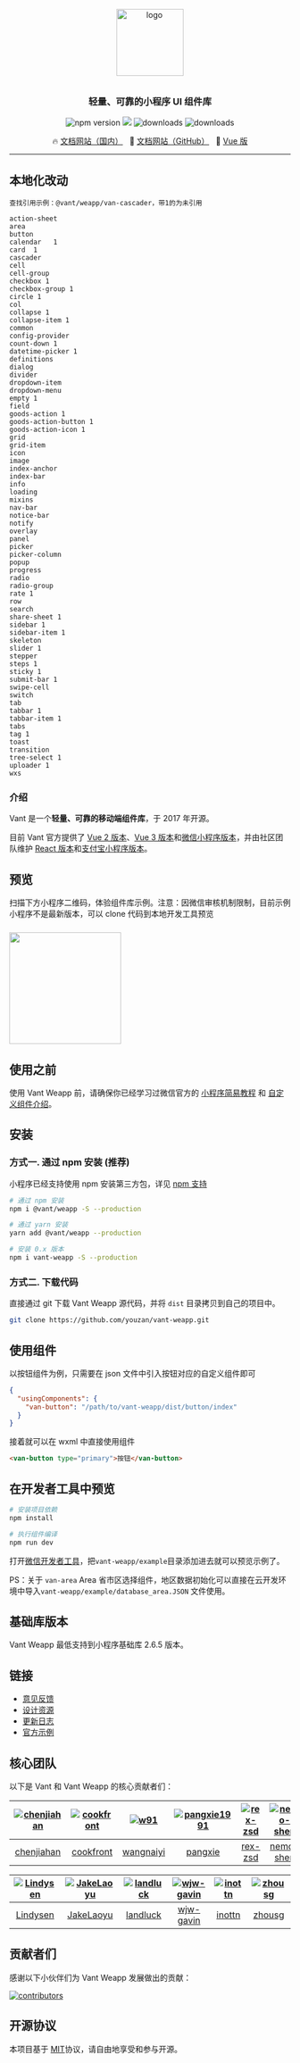 <p align="center">
  <img alt="logo" src="https://img.yzcdn.cn/vant/logo.png" width="120" style="margin-bottom: 10px;">
</p>
<h3 align="center">轻量、可靠的小程序 UI 组件库</h3>

<p align="center">
  <img src="https://img.shields.io/npm/v/@vant/weapp.svg?style=for-the-badge" alt="npm version" />
  <img src="https://img.shields.io/badge/License-MIT-blue.svg?style=for-the-badge&color=#4fc08d" />
  <img src="https://img.shields.io/npm/dt/@vant/weapp.svg?style=for-the-badge&color=#4fc08d" alt="downloads" />
  <img src="https://img.shields.io/npm/dm/@vant/weapp.svg?style=for-the-badge&color=#4fc08d" alt="downloads" />
</p>

<p align="center">
  🔥 <a href="https://vant-contrib.gitee.io/vant-weapp">文档网站（国内）</a>
  &nbsp;
  🌈 <a href="https://youzan.github.io/vant-weapp">文档网站（GitHub）</a>
  &nbsp;
  🚀 <a href="https://github.com/vant-ui/vant" target="_blank">Vue 版</a>
</p>

---

## 本地化改动

~~~
查找引用示例：@vant/weapp/van-cascader，带1的为未引用

action-sheet
area     
button
calendar   1
card  1
cascader
cell
cell-group
checkbox 1
checkbox-group 1
circle 1
col
collapse 1
collapse-item 1
common
config-provider
count-down 1
datetime-picker 1
definitions
dialog
divider
dropdown-item
dropdown-menu
empty 1
field
goods-action 1
goods-action-button 1
goods-action-icon 1
grid
grid-item
icon
image
index-anchor
index-bar
info
loading
mixins
nav-bar 
notice-bar
notify
overlay
panel
picker
picker-column
popup
progress
radio
radio-group
rate 1
row
search
share-sheet 1
sidebar 1
sidebar-item 1
skeleton
slider 1
stepper
steps 1
sticky 1
submit-bar 1
swipe-cell
switch
tab
tabbar 1
tabbar-item 1
tabs
tag 1
toast
transition
tree-select 1
uploader 1
wxs 
~~~

### 介绍

Vant 是一个**轻量、可靠的移动端组件库**，于 2017 年开源。

目前 Vant 官方提供了 [Vue 2 版本](https://vant-contrib.gitee.io/vant/v2)、[Vue 3 版本](https://vant-contrib.gitee.io/vant)和[微信小程序版本](http://vant-contrib.gitee.io/vant-weapp)，并由社区团队维护 [React 版本](https://github.com/3lang3/react-vant)和[支付宝小程序版本](https://github.com/ant-move/Vant-Aliapp)。

## 预览

扫描下方小程序二维码，体验组件库示例。注意：因微信审核机制限制，目前示例小程序不是最新版本，可以 clone 代码到本地开发工具预览

<img src="https://img.yzcdn.cn/vant-weapp/qrcode-201808101114.jpg" width="200" height="200" style="margin-top: 10px;" >

## 使用之前

使用 Vant Weapp 前，请确保你已经学习过微信官方的 [小程序简易教程](https://developers.weixin.qq.com/miniprogram/dev/framework/) 和 [自定义组件介绍](https://developers.weixin.qq.com/miniprogram/dev/framework/custom-component/)。

## 安装

### 方式一. 通过 npm 安装 (推荐)

小程序已经支持使用 npm 安装第三方包，详见 [npm 支持](https://developers.weixin.qq.com/miniprogram/dev/devtools/npm.html?search-key=npm)

```bash
# 通过 npm 安装
npm i @vant/weapp -S --production

# 通过 yarn 安装
yarn add @vant/weapp --production

# 安装 0.x 版本
npm i vant-weapp -S --production
```

### 方式二. 下载代码

直接通过 git 下载 Vant Weapp 源代码，并将 `dist` 目录拷贝到自己的项目中。

```bash
git clone https://github.com/youzan/vant-weapp.git
```

## 使用组件

以按钮组件为例，只需要在 json 文件中引入按钮对应的自定义组件即可

```json
{
  "usingComponents": {
    "van-button": "/path/to/vant-weapp/dist/button/index"
  }
}
```

接着就可以在 wxml 中直接使用组件

```html
<van-button type="primary">按钮</van-button>
```

## 在开发者工具中预览

```bash
# 安装项目依赖
npm install

# 执行组件编译
npm run dev
```

打开[微信开发者工具](https://developers.weixin.qq.com/miniprogram/dev/devtools/download.html)，把`vant-weapp/example`目录添加进去就可以预览示例了。

PS：关于 `van-area` Area 省市区选择组件，地区数据初始化可以直接在云开发环境中导入`vant-weapp/example/database_area.JSON` 文件使用。

## 基础库版本

Vant Weapp 最低支持到小程序基础库 2.6.5 版本。

## 链接

- [意见反馈](https://github.com/youzan/vant-weapp/issues)
- [设计资源](https://vant-contrib.gitee.io/vant/#/zh-CN/design)
- [更新日志](https://vant-contrib.gitee.io/vant-weapp/#/changelog)
- [官方示例](https://github.com/vant-ui/vant-demo)

## 核心团队

以下是 Vant 和 Vant Weapp 的核心贡献者们：

| [![chenjiahan](https://avatars.githubusercontent.com/u/7237365?s=80&v=4)](https://github.com/chenjiahan/) | [![cookfront](https://avatars.githubusercontent.com/u/4829465?s=80&v=4)](https://github.com/cookfront/) | [![w91](https://avatars.githubusercontent.com/u/2599455?s=80&v=4)](https://github.com/w91/) | [![pangxie1991](https://avatars.githubusercontent.com/u/5961240?s=80&v=4)](https://github.com/pangxie1991/) | [![rex-zsd](https://avatars.githubusercontent.com/u/8767877?s=80&v=4)](https://github.com/rex-zsd/) | [![nemo-shen](https://avatars.githubusercontent.com/u/13480805?s=80&v=4)](https://github.com/nemo-shen/) |
| :-: | :-: | :-: | :-: | :-: | :-: |
| [chenjiahan](https://github.com/chenjiahan/) | [cookfront](https://github.com/cookfront/) | [wangnaiyi](https://github.com/w91/) | [pangxie](https://github.com/pangxie1991/) | [rex-zsd](https://github.com/rex-zsd/) | [nemo-shen](https://github.com/nemo-shen/) |

| [![Lindysen](https://avatars.githubusercontent.com/u/33708359?s=80&v=4)](https://github.com/Lindysen/) | [![JakeLaoyu](https://avatars.githubusercontent.com/u/16181940?s=80&v=4)](https://github.com/JakeLaoyu/) | [![landluck](https://avatars.githubusercontent.com/u/27060081?s=80&v=4)](https://github.com/landluck/) | [![wjw-gavin](https://avatars.githubusercontent.com/u/19986739?s=80&v=4)](https://github.com/wjw-gavin/) | [![inottn](https://avatars.githubusercontent.com/u/18509404?s=80&v=4)](https://github.com/inottn/) | [![zhousg](https://avatars.githubusercontent.com/u/15833290?s=80&v=4)](https://github.com/zhousg/) |
| :-: | :-: | :-: | :-: | :-: | :-: |
| [Lindysen](https://github.com/Lindysen/) | [JakeLaoyu](https://github.com/JakeLaoyu/) | [landluck](https://github.com/landluck/) | [wjw-gavin](https://github.com/wjw-gavin/) | [inottn](https://github.com/inottn/) | [zhousg](https://github.com/zhousg/) |

## 贡献者们

感谢以下小伙伴们为 Vant Weapp 发展做出的贡献：

<a href="https://github.com/youzan/vant-weapp/graphs/contributors">
  <img src="https://opencollective.com/vant-weapp/contributors.svg?width=890&button=false" alt="contributors">
</a>

## 开源协议

本项目基于 [MIT](https://zh.wikipedia.org/wiki/MIT%E8%A8%B1%E5%8F%AF%E8%AD%89)协议，请自由地享受和参与开源。

